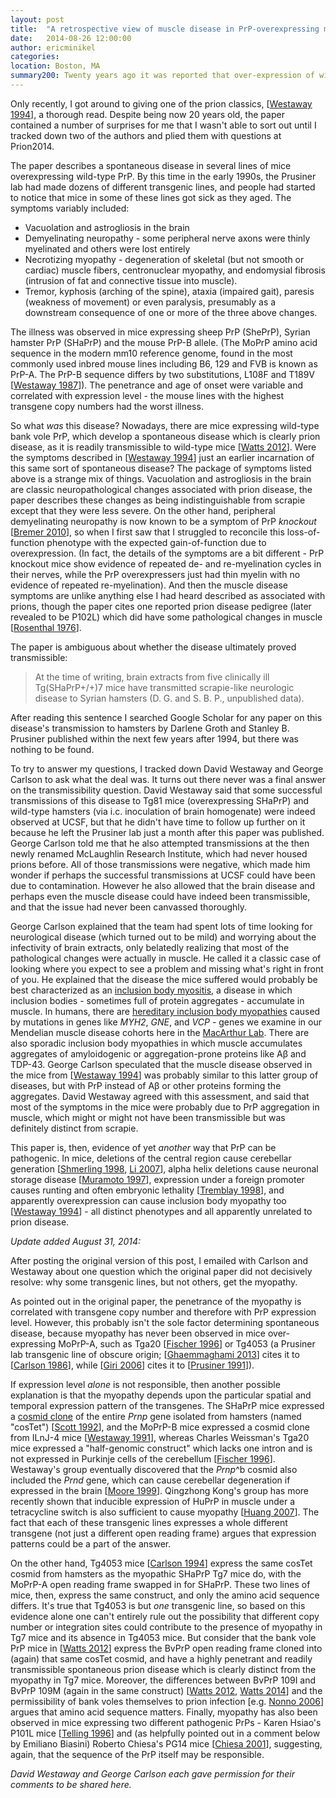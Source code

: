 ```yaml
---
layout: post
title:  "A retrospective view of muscle disease in PrP-overexpressing mice"
date:   2014-08-26 12:00:00
author: ericminikel
categories: 
location: Boston, MA
summary200: Twenty years ago it was reported that over-expression of wild-type prion protein caused a muscle disease in transgenic mice, but the cause was never entirely clear. Was this a prion disease?
---
```


Only recently, I got around to giving one of the prion classics, [[Westaway 1994]], a thorough read. Despite being now 20 years old, the paper contained a number of surprises for me that I wasn't able to sort out until I tracked down two of the authors and plied them with questions at Prion2014.

The paper describes a spontaneous disease in several lines of mice overexpressing wild-type PrP. By this time in the early 1990s, the Prusiner lab had made dozens of different transgenic lines, and people had started to notice that mice in some of these lines got sick as they aged. The symptoms variably included:

+ Vacuolation and astrogliosis in the brain 
+ Demyelinating neuropathy - some peripheral nerve axons were thinly myelinated and others were lost entirely
+ Necrotizing myopathy - degeneration of skeletal (but not smooth or cardiac) muscle fibers, centronuclear myopathy, and endomysial fibrosis (intrusion of fat and connective tissue into muscle).
+ Tremor, kyphosis (arching of the spine), ataxia (impaired gait), paresis (weakness of movement) or even paralysis, presumably as a downstream consequence of one or more of the three above changes.

The illness was observed in mice expressing sheep PrP (ShePrP), Syrian hamster PrP (SHaPrP) and the mouse PrP-B allele. (The MoPrP amino acid sequence in the modern mm10 reference genome, found in the most commonly used inbred mouse lines including B6, 129 and FVB is known as PrP-A. The PrP-B sequence differs by two substitutions, L108F and T189V [[Westaway 1987]]). The penetrance and age of onset were variable and correlated with expression level - the mouse lines with the highest transgene copy numbers had the worst illness.

So what *was* this disease? Nowadays, there are mice expressing wild-type bank vole PrP, which develop a spontaneous disease which is clearly prion disease, as it is readily transmissible to wild-type mice [[Watts 2012]]. Were the symptoms described in [[Westaway 1994]] just an earlier incarnation of this same sort of spontaneous disease? The package of symptoms listed above is a strange mix of things. Vacuolation and astrogliosis in the brain are classic neuropathological changes associated with prion disease, the paper describes these changes as being indistinguishable from scrapie except that they were less severe. On the other hand, peripheral demyelinating neuropathy is now known to be a symptom of PrP *knockout* [[Bremer 2010]], so when I first saw that I struggled to reconcile this loss-of-function phenotype with the expected gain-of-function due to overexpression. (In fact, the details of the symptoms are a bit different - PrP knockout mice show evidence of repeated de- and re-myelination cycles in their nerves, while the PrP overexpressers just had thin myelin with no evidence of repeated re-myelination). And then the muscle disease symptoms are unlike anything else I had heard described as associated with prions, though the paper cites one reported prion disease pedigree (later revealed to be P102L) which did have some pathological changes in muscle [[Rosenthal 1976]].

The paper is ambiguous about whether the disease ultimately proved transmissible:

> At the time of writing, brain extracts from five clinically ill Tg(SHaPrP+/+)7 mice have transmitted scrapie-like neurologic disease to Syrian hamsters (D. G. and S. B. P., unpublished data). 

After reading this sentence I searched Google Scholar for any paper on this disease's transmission to hamsters by Darlene Groth and Stanley B. Prusiner published within the next few years after 1994, but there was nothing to be found.

To try to answer my questions, I tracked down David Westaway and George Carlson to ask what the deal was. It turns out there never was a final answer on the transmissibility question. David Westaway said that some successful transmissions of this disease to Tg81 mice (overexpressing SHaPrP) and wild-type hamsters (via i.c. inoculation of brain homogenate) were indeed observed at UCSF, but that he didn't have time to follow up further on it because he left the Prusiner lab just a month after this paper was published. George Carlson told me that he also attempted transmissions at the then newly renamed McLaughlin Research Institute, which had never housed prions before. All of those transmissions were negative, which made him wonder if perhaps the successful transmissions at UCSF could have been due to contamination. However he also allowed that the brain disease and perhaps even the muscle disease could have indeed been transmissible, and that the issue had never been canvassed thoroughly.

George Carlson explained that the team had spent lots of time looking for neurological disease (which turned out to be mild) and worrying about the infectivity of brain extracts, only belatedly realizing that most of the pathological changes were actually in muscle. He called it a classic case of looking where you expect to see a problem and missing what's right in front of you. He explained that the disease the mice suffered would probably be best characterized as an [inclusion body myositis](http://en.wikipedia.org/wiki/Inclusion_body_myositis), a disease in which inclusion bodies - sometimes full of protein aggregates - accumulate in muscle. In humans, there are [hereditary inclusion body myopathies](http://en.wikipedia.org/wiki/Hereditary_inclusion_body_myopathy) caused by mutations in genes like *MYH2*, *GNE*, and *VCP* - genes we examine in our Mendelian muscle disease cohorts here in the [MacArthur Lab](http://macarthurlab.org/). There are also sporadic inclusion body myopathies in which muscle accumulates aggregates of amyloidogenic or aggregation-prone proteins like A&beta; and TDP-43. George Carlson speculated that the muscle disease observed in the mice from [[Westaway 1994]] was probably similar to this latter group of diseases, but with PrP instead of A&beta; or other proteins forming the aggregates. David Westaway agreed with this assessment, and said that most of the symptoms in the mice were probably due to PrP aggregation in muscle, which might or might not have been transmissible but was definitely distinct from scrapie.

This paper is, then, evidence of yet *another* way that PrP can be pathogenic. In mice, deletions of the central region cause cerebellar generation [[Shmerling 1998], [Li 2007]], alpha helix deletions cause neuronal storage disease [[Muramoto 1997]], expression under a foreign promoter causes runting and often embryonic lethality [[Tremblay 1998]], and apparently overexpression can cause inclusion body myopathy too [[Westaway 1994]] - all distinct phenotypes and all apparently unrelated to prion disease.

*Update added August 31, 2014:*

After posting the original version of this post, I emailed with Carlson and Westaway about one question which the original paper did not decisively resolve: why some transgenic lines, but not others, get the myopathy.

As pointed out in the original paper, the penetrance of the myopathy is correlated with transgene copy number and therefore with PrP expression level. However, this probably isn't the sole factor determining spontaneous disease, because myopathy has never been observed in mice over-expressing MoPrP-A, such as Tga20 [[Fischer 1996]] or Tg4053 (a Prusiner lab transgenic line of obscure origin; [[Ghaemmaghami 2013]] cites it to [[Carlson 1986]], while [[Giri 2006]] cites it to [[Prusiner 1991]]).

If expression level *alone* is not responsible, then another possible explanation is that the myopathy depends upon the particular spatial and temporal expression pattern of the transgenes. The SHaPrP mice expressed a [cosmid clone](http://en.wikipedia.org/wiki/Cosmid) of the entire *Prnp* gene isolated from hamsters (named "cosTet") [[Scott 1992]], and the MoPrP-B mice expressed a cosmid clone from ILnJ-4 mice [[Westaway 1991]], whereas Charles Weissman's Tga20 mice expressed a "half-genomic construct" which lacks one intron and is not expressed in Purkinje cells of the cerebellum [[Fischer 1996]]. Westaway's group eventually discovered that the *Prnp*^b cosmid also included the *Prnd* gene, which can cause cerebellar degeneration if expressed in the brain [[Moore 1999]]. Qingzhong Kong's group has more recently shown that inducible expression of HuPrP in muscle under a tetracycline switch is also sufficient to cause myopathy [[Huang 2007]]. The fact that each of these transgenic lines expresses a whole different transgene (not just a different open reading frame) argues that expression patterns could be a part of the answer.

On the other hand, Tg4053 mice [[Carlson 1994]] express the same cosTet cosmid from hamsters as the myopathic SHaPrP Tg7 mice do, with the MoPrP-A open reading frame swapped in for SHaPrP. These two lines of mice, then, express the same construct, and only the amino acid sequence differs. It's true that Tg4053 is but *one* transgenic line, so based on this evidence alone one can't entirely rule out the possibility that different copy number or integration sites could contribute to the presence of myopathy in Tg7 mice and its absence in Tg4053 mice. But consider that the bank vole PrP mice in [[Watts 2012]] express the BvPrP open reading frame cloned into (again) that same cosTet cosmid, and have a highly penetrant and readily transmissible spontaneous prion disease which is clearly distinct from the myopathy in Tg7 mice. Moreover, the differences between BvPrP 109I and BvPrP 109M (again in the same construct) [[Watts 2012], [Watts 2014]] and the permissibility of bank voles themselves to prion infection [e.g. [Nonno 2006]] argues that amino acid sequence matters. Finally, myopathy has also been observed in mice expressing two different pathogenic PrPs - Karen Hsiao's P101L mice [[Telling 1996]] and (as helpfully pointed out in a comment below by Emiliano Biasini) Roberto Chiesa's PG14 mice [[Chiesa 2001]], suggesting, again, that the sequence of the PrP itself may be responsible.

*David Westaway and George Carlson each gave permission for their comments to be shared here.*

[Westaway 1994]: http://www.ncbi.nlm.nih.gov/pubmed/8287472 "Westaway D, DeArmond SJ, Cayetano-Canlas J, Groth D, Foster D, Yang SL, Torchia M, Carlson GA, Prusiner SB. Degeneration of skeletal muscle, peripheral nerves, and the central nervous system in transgenic mice overexpressing wild-type prion proteins. Cell. 1994 Jan 14;76(1):117-29. PubMed PMID: 8287472."

[Westaway 1987]: http://www.ncbi.nlm.nih.gov/pubmed/2890436 "Westaway D, Goodman PA, Mirenda CA, McKinley MP, Carlson GA, Prusiner SB. Distinct prion proteins in short and long scrapie incubation period mice. Cell. 1987 Nov 20;51(4):651-62. PubMed PMID: 2890436."

[Bremer 2010]: http://www.ncbi.nlm.nih.gov/pubmed/20098419 "Bremer J, Baumann F, Tiberi C, Wessig C, Fischer H, Black P, Steele AD, Toyka KV, Nave KA, Weis J, Aguzzi A. Axonal prion protein is required for peripheral myelin maintenance. Nat Neurosci. 2010 Mar, 13 (3): 310-8. doi: 10.1038 / nn.2483. Epub 2010 Jan 24 PubMed PMID: 20098419"

[Watts 2012]: http://www.ncbi.nlm.nih.gov/pubmed/22331873 "Watts JC, Giles K, Stöhr J, Oehler A, Bhardwaj S, Grillo SK, Patel S, DeArmond SJ, Prusiner SB. Spontaneous generation of rapidly transmissible prions in transgenic mice expressing wild-type bank vole prion protein. Proc Natl Acad Sci U S A. 2012 Feb 28;109(9):3498-503. doi: 10.1073/pnas.1121556109. Epub 2012 Feb 13. PubMed PMID: 22331873; PubMed Central PMCID: PMC3295307."

[Rosenthal 1976]: http://www.ncbi.nlm.nih.gov/pubmed/769760 "Rosenthal NP, Keesey J, Crandall B, Brown WJ. Familial neurological disease associated with spongiform encephalopathy. Arch Neurol. 1976 Apr;33(4):252-9. PubMed PMID: 769760."

[Muramoto 1997]: http://www.ncbi.nlm.nih.gov/pubmed/9212101 "Muramoto T, DeArmond SJ, Scott M, Telling GC, Cohen FE, Prusiner SB. Heritable disorder resembling neuronal storage disease in mice expressing prion protein with deletion of an alpha-helix. Nat Med. 1997 Jul;3(7):750-5. PubMed PMID: 9212101."

[Shmerling 1998]: http://www.ncbi.nlm.nih.gov/pubmed/9568713 "Shmerling D, Hegyi I, Fischer M, Blättler T, Brandner S, Götz J, Rülicke T, Flechsig E, Cozzio A, von Mering C, Hangartner C, Aguzzi A, Weissmann C. Expression of amino-terminally truncated PrP in the mouse leading to ataxia and specific cerebellar lesions. Cell. 1998 Apr 17;93(2):203-14. PubMed PMID: 9568713."

[Li 2007]: http://www.ncbi.nlm.nih.gov/pubmed/17245437 "Li A, Christensen HM, Stewart LR, Roth KA, Chiesa R, Harris DA. Neonatal lethality in transgenic mice expressing prion protein with a deletion of residues 105-125. EMBO J. 2007 Jan 24;26(2):548-58. PubMed PMID: 17245437; PubMed Central PMCID: PMC1783448."

[Tremblay 1998]: http://www.ncbi.nlm.nih.gov/pubmed/9770528/ "Tremblay P, Meiner Z, Galou M, Heinrich C, Petromilli C, Lisse T, Cayetano J,  Torchia M, Mobley W, Bujard H, DeArmond SJ, Prusiner SB. Doxycycline control of prion protein transgene expression modulates prion disease in mice. Proc Natl Acad Sci U S A. 1998 Oct 13;95(21):12580-5. PubMed PMID: 9770528; PubMed Central  PMCID: PMC22873."

[Fischer 1996]: http://www.ncbi.nlm.nih.gov/pubmed/8635458/ "Fischer M, Rülicke T, Raeber A, Sailer A, Moser M, Oesch B, Brandner S, Aguzzi A, Weissmann C. Prion protein (PrP) with amino-proximal deletions restoring susceptibility of PrP knockout mice to scrapie. EMBO J. 1996 Mar 15;15(6):1255-64. PubMed PMID: 8635458; PubMed Central PMCID: PMC450028."

[Ghaemmaghami 2013]: http://www.ncbi.nlm.nih.gov/pubmed/23438476 "Ghaemmaghami S, Colby DW, Nguyen HO, Hayashi S, Oehler A, DeArmond SJ, Prusiner SB. Convergent replication of mouse synthetic prion strains. Am J Pathol. 2013 Mar;182(3):866-74. doi: 10.1016/j.ajpath.2012.11.038. PubMed PMID: 23438476; PubMed Central PMCID: PMC3586687."

[Carlson 1986]: http://www.ncbi.nlm.nih.gov/pubmed/3015416 "Carlson GA, Kingsbury DT, Goodman PA, Coleman S, Marshall ST, DeArmond S, Westaway D, Prusiner SB. Linkage of prion protein and scrapie incubation time genes. Cell. 1986 Aug 15;46(4):503-11. PubMed PMID: 3015416."

[Giri 2006]: http://www.ncbi.nlm.nih.gov/pubmed/16495413 "Giri RK, Young R, Pitstick R, DeArmond SJ, Prusiner SB, Carlson GA. Prion infection of mouse neurospheres. Proc Natl Acad Sci U S A. 2006 Mar 7;103(10):3875-80. Epub 2006 Feb 22. PubMed PMID: 16495413; PubMed Central PMCID: PMC1533787."

[Prusiner 1991]: http://www.ncbi.nlm.nih.gov/pubmed/1675487 "Prusiner SB. Molecular biology of prion diseases. Science. 1991 Jun 14;252(5012):1515-22. Review. PubMed PMID: 1675487."

[Westaway 1991]: http://www.ncbi.nlm.nih.gov/pubmed/1676894 "Westaway D, Mirenda CA, Foster D, Zebarjadian Y, Scott M, Torchia M, Yang SL,  Serban H, DeArmond SJ, Ebeling C, et al. Paradoxical shortening of scrapie incubation times by expression of prion protein transgenes derived from long incubation period mice. Neuron. 1991 Jul;7(1):59-68. PubMed PMID: 1676894."

[Scott 1992]: http://www.ncbi.nlm.nih.gov/pubmed/1338978 "Scott MR, Köhler R, Foster D, Prusiner SB. Chimeric prion protein expression in cultured cells and transgenic mice. Protein Sci. 1992 Aug;1(8):986-97. PubMed  PMID: 1338978; PubMed Central PMCID: PMC2142161."

[Moore 1999]: http://www.ncbi.nlm.nih.gov/pubmed/10525406 "Moore RC, Lee IY, Silverman GL, Harrison PM, Strome R, Heinrich C, Karunaratne A, Pasternak SH, Chishti MA, Liang Y, Mastrangelo P, Wang K, Smit AF, Katamine S, Carlson GA, Cohen FE, Prusiner SB, Melton DW, Tremblay P, Hood LE, Westaway D. Ataxia in prion protein (PrP)-deficient mice is associated with upregulation of the novel PrP-like protein doppel. J Mol Biol. 1999 Oct 1;292(4):797-817. PubMed  PMID: 10525406."

[Telling 1996]: http://www.ncbi.nlm.nih.gov/pubmed/8698234 "Telling GC, Haga T, Torchia M, Tremblay P, DeArmond SJ, Prusiner SB. Interactions between wild-type and mutant prion proteins modulate neurodegeneration in transgenic mice. Genes Dev. 1996 Jul 15;10(14):1736-50. PubMed PMID: 8698234."

[Chiesa 2001]: http://www.ncbi.nlm.nih.gov/pubmed/11300723 "Chiesa R, Pestronk A, Schmidt RE, Tourtellotte WG, Ghetti B, Piccardo P, Harris DA. Primary myopathy and accumulation of PrPSc-like molecules in peripheral tissues of transgenic mice expressing a prion protein insertional mutation. Neurobiol Dis. 2001 Apr;8(2):279-88. PubMed PMID: 11300723."

[Huang 2007]: http://www.ncbi.nlm.nih.gov/pubmed/17420473 "Huang S, Liang J, Zheng M, Li X, Wang M, Wang P, Vanegas D, Wu D, Chakraborty  B, Hays AP, Chen K, Chen SG, Booth S, Cohen M, Gambetti P, Kong Q. Inducible overexpression of wild-type prion protein in the muscles leads to a primary myopathy in transgenic mice. Proc Natl Acad Sci U S A. 2007 Apr 17;104(16):6800-5. Epub 2007 Apr 9. PubMed PMID: 17420473; PubMed Central PMCID:  PMC1871865."

[Carlson 1994]: http://www.ncbi.nlm.nih.gov/pubmed/7911243/ "Carlson GA, Ebeling C, Yang SL, Telling G, Torchia M, Groth D, Westaway D, DeArmond SJ, Prusiner SB. Prion isolate specified allotypic interactions between  the cellular and scrapie prion proteins in congenic and transgenic mice. Proc Natl Acad Sci U S A. 1994 Jun 7;91(12):5690-4. PubMed PMID: 7911243; PubMed Central PMCID: PMC44062."

[Watts 2014]: http://www.ncbi.nlm.nih.gov/pubmed/24699458 "Watts JC, Giles K, Patel S, Oehler A, DeArmond SJ, Prusiner SB. Evidence that  bank vole PrP is a universal acceptor for prions. PLoS Pathog. 2014 Apr 3;10(4):e1003990. doi: 10.1371/journal.ppat.1003990. eCollection 2014 Apr. PubMed PMID: 24699458; PubMed Central PMCID: PMC3974871."

[Nonno 2006]: http://www.ncbi.nlm.nih.gov/pubmed/16518470/ "Nonno R, Di Bari MA, Cardone F, Vaccari G, Fazzi P, Dell'Omo G, Cartoni C, Ingrosso L, Boyle A, Galeno R, Sbriccoli M, Lipp HP, Bruce M, Pocchiari M, Agrimi U. Efficient transmission and characterization of Creutzfeldt-Jakob disease strains in bank voles. PLoS Pathog. 2006 Feb;2(2):e12. Epub 2006 Feb 24. PubMed PMID: 16518470; PubMed Central PMCID: PMC1383487."